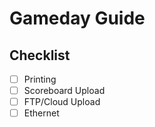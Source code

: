 # Gameday Guide

## Checklist
- [ ] Printing
- [ ] Scoreboard Upload
- [ ] FTP/Cloud Upload
- [ ] Ethernet
